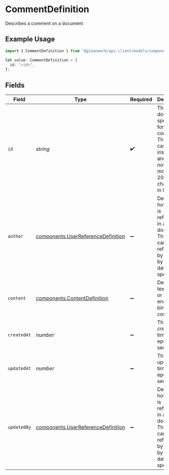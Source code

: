 # CommentDefinition

Describes a comment on a document

## Example Usage

```typescript
import { CommentDefinition } from "@gleanwork/api-client/models/components";

let value: CommentDefinition = {
  id: "<id>",
};
```

## Fields

| Field                                                                                                                          | Type                                                                                                                           | Required                                                                                                                       | Description                                                                                                                    |
| ------------------------------------------------------------------------------------------------------------------------------ | ------------------------------------------------------------------------------------------------------------------------------ | ------------------------------------------------------------------------------------------------------------------------------ | ------------------------------------------------------------------------------------------------------------------------------ |
| `id`                                                                                                                           | *string*                                                                                                                       | :heavy_check_mark:                                                                                                             | The document specific id for the comment. This field is case insensitive and should not be more than 200 characters in length. |
| `author`                                                                                                                       | [components.UserReferenceDefinition](../../models/components/userreferencedefinition.md)                                       | :heavy_minus_sign:                                                                                                             | Describes how a user is referenced in a document. The user can be referenced by email or by a datasource specific id.          |
| `content`                                                                                                                      | [components.ContentDefinition](../../models/components/contentdefinition.md)                                                   | :heavy_minus_sign:                                                                                                             | Describes text content or base64 encoded binary content                                                                        |
| `createdAt`                                                                                                                    | *number*                                                                                                                       | :heavy_minus_sign:                                                                                                             | The creation time, in epoch seconds.                                                                                           |
| `updatedAt`                                                                                                                    | *number*                                                                                                                       | :heavy_minus_sign:                                                                                                             | The last updated time, in epoch seconds.                                                                                       |
| `updatedBy`                                                                                                                    | [components.UserReferenceDefinition](../../models/components/userreferencedefinition.md)                                       | :heavy_minus_sign:                                                                                                             | Describes how a user is referenced in a document. The user can be referenced by email or by a datasource specific id.          |